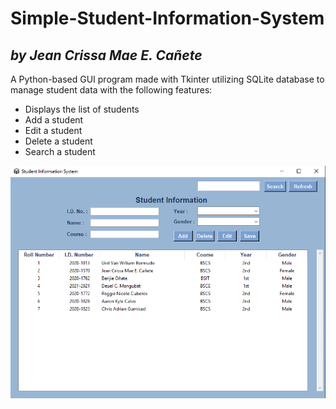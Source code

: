 # Simple-Student-Information-System
## *by Jean Crissa Mae E. Cañete*

A Python-based GUI program made with Tkinter utilizing SQLite database
to manage student data with the following features:

- Displays the list of students
- Add a student
- Edit a student
- Delete a student
- Search a student 


![](program_output.png)
